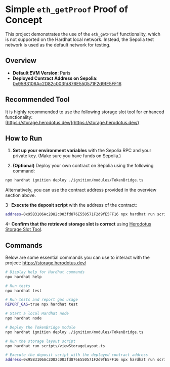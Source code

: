 # Simple `eth_getProof` Proof of Concept

This project demonstrates the use of the `eth_getProof` functionality, which is not supported on the Hardhat local network. Instead, the Sepolia test network is used as the default network for testing.

## Overview

- **Default EVM Version**: Paris
- **Deployed Contract Address on Sepolia**: [0x95B3106Ac2D82c003fd876E550571F2d9fE5FF16](https://sepolia.etherscan.io/address/0x95B3106Ac2D82c003fd876E550571F2d9fE5FF16)
  
## Recommended Tool

It is highly recommended to use the following storage slot tool for enhanced functionality:  
[https://storage.herodotus.dev/](https://storage.herodotus.dev/)

## How to Run

1. **Set up your environment variables** with the Sepolia RPC and your private key. (Make sure you have funds on Sepolia.)
   
2. **(Optional)** Deploy your own contract on Sepolia using the following command:
```bash
npx hardhat ignition deploy ./ignition/modules/TokenBridge.ts
```
Alternatively, you can use the contract address provided in the overview section above.

3- **Execute the deposit script** with the address of the contract:
```bash
address=0x95B3106Ac2D82c003fd876E550571F2d9fE5FF16 npx hardhat run scripts/deposit.ts
```

4- **Confirm that the retrieved storage slot is correct** using [Herodotus Storage Slot Tool](https://storage.herodotus.dev/).


## Commands
Below are some essential commands you can use to interact with the project:
https://storage.herodotus.dev/

```bash
# Display help for Hardhat commands
npx hardhat help

# Run tests
npx hardhat test

# Run tests and report gas usage
REPORT_GAS=true npx hardhat test

# Start a local Hardhat node
npx hardhat node

# Deploy the TokenBridge module
npx hardhat ignition deploy ./ignition/modules/TokenBridge.ts

# Run the storage layout script
npx hardhat run scripts/viewStorageLayout.ts

# Execute the deposit script with the deployed contract address
address=0x95B3106Ac2D82c003fd876E550571F2d9fE5FF16 npx hardhat run scripts/deposit.ts
```
